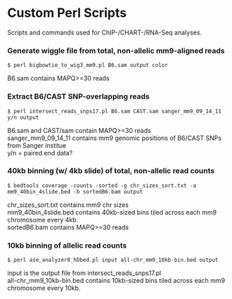 
# Custom Perl Scripts <br />
Scripts and commands used for ChIP-/CHART-/RNA-Seq analyses.

### Generate wiggle file from total, non-allelic mm9-aligned reads
```
$ perl bigbowtie_to_wig3_mm9.pl B6.sam output color
```
B6.sam contains MAPQ>=30 reads <p />
  
### Extract B6/CAST SNP-overlapping reads
```
$ perl intersect_reads_snps17.pl B6.sam CAST.sam sanger_mm9_09_14_11 y/n output
```
B6.sam and CAST/sam contain MAPQ>=30 reads <br />
sanger_mm9_09_14_11 contains mm9 genomic positions of B6/CAST SNPs from Sanger institue <br />
y/n = paired end data?
  
### 40kb binning (w/ 4kb slide) of total, non-allelic read counts
```
$ bedtools coverage -counts -sorted -g chr_sizes_sort.txt -a mm9_40bin_4slide.bed -b sortedB6.bam output
```
chr_sizes_sort.txt contains mm9 chr sizes <br />
mm9_40bin_4slide.bed contains 40kb-sized bins tiled across each mm9 chromosome every 4kb. <br />
sortedB6.bam contains MAPQ>=30 reads


### 10kb binning of allelic read counts
```
$ perl ase_analyzer8_hDbed.pl input all-chr_mm9_10kb-bin.bed output
```
input is the output file from intersect_reads_snps17.pl <br />
all-chr_mm9_10kb-bin.bed contains 10kb-sized bins tiled across each mm9 chromosome every 10kb.
